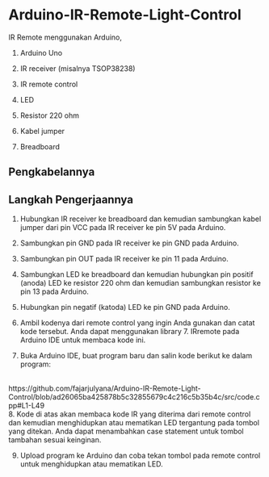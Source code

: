 # Arduino-IR-Remote-Light-Control
IR Remote menggunakan Arduino,

1. Arduino Uno

2. IR receiver (misalnya TSOP38238)

3. IR remote control

4. LED

5. Resistor 220 ohm

6. Kabel jumper

7. Breadboard
## Pengkabelannya 

## Langkah Pengerjaannya
1. Hubungkan IR receiver ke breadboard dan kemudian sambungkan kabel jumper dari pin VCC pada IR receiver ke pin 5V pada Arduino.

2. Sambungkan pin GND pada IR receiver ke pin GND pada Arduino.

3. Sambungkan pin OUT pada IR receiver ke pin 11 pada Arduino.

4. Sambungkan LED ke breadboard dan kemudian hubungkan pin positif (anoda) LED ke resistor 220 ohm dan kemudian sambungkan resistor ke pin 13 pada Arduino.

5. Hubungkan pin negatif (katoda) LED ke pin GND pada Arduino.

6. Ambil kodenya dari remote control yang ingin Anda gunakan dan catat kode tersebut. Anda dapat menggunakan library 7. IRremote pada Arduino IDE untuk membaca kode ini.

7. Buka Arduino IDE, buat program baru dan salin kode berikut ke dalam program:

<br>
https://github.com/fajarjulyana/Arduino-IR-Remote-Light-Control/blob/ad26065ba425878b5c32855679c4c216c5b35b4c/src/code.cpp#L1-L49

<br>
8. Kode di atas akan membaca kode IR yang diterima dari remote control dan kemudian menghidupkan atau mematikan LED tergantung pada tombol yang ditekan. Anda dapat menambahkan case statement untuk tombol tambahan sesuai keinginan.

9. Upload program ke Arduino dan coba tekan tombol pada remote control untuk menghidupkan atau mematikan LED.
